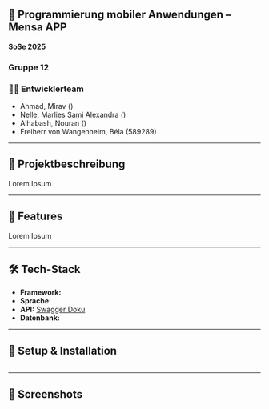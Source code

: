 ## 📱 Programmierung mobiler Anwendungen – Mensa APP
**SoSe 2025**

### Gruppe 12

### 👨‍💻 Entwicklerteam
- Ahmad, Mirav ()
- Nelle, Marlies Sami Alexandra ()
- Alhabash, Nouran ()
- Freiherr von Wangenheim, Béla (589289)

---

## 📝 Projektbeschreibung
Lorem Ipsum

---

## 🎯 Features
Lorem Ipsum

---

## 🛠️ Tech-Stack
- **Framework:** 
- **Sprache:** 
- **API:** [Swagger Doku](https://mensa.gregorflachs.de/swaggerdoku)
- **Datenbank:** 

---

## 🚀 Setup & Installation
```bash

```

---

## 📸 Screenshots
